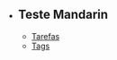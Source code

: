 - ## Teste Mandarin
    - [Tarefas](/{{route}}/{{version}}/tasks)
    - [Tags](/{{route}}/{{version}}/tags)
 
